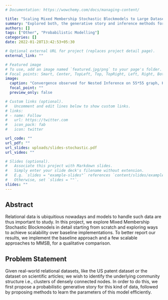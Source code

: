 ```yaml
---
# Documentation: https://wowchemy.com/docs/managing-content/

title: "Scaling Mixed Membership Stochastic Blockmodels to Large Datasets"
summary: "Explored both, the generative story and inference methods for this probabilistic model for relational data. Also attempted scaling this method to large data-sets by exploring graph sub-sampling techniques and nested variational inference."
authors: []
tags: ["Other", "Probabilistic Modelling"]
categories: []
date: 2022-01-28T13:42:53+05:30

# Optional external URL for project (replaces project detail page).
external_link: ""

# Featured image
# To use, add an image named `featured.jpg/png` to your page's folder.
# Focal points: Smart, Center, TopLeft, Top, TopRight, Left, Right, BottomLeft, Bottom, BottomRight.
image:
  caption: "Convergence observed for Nested Inference on 55*55 graph, K=3. Check paper for details."
  focal_point: ""
  preview_only: false

# Custom links (optional).
#   Uncomment and edit lines below to show custom links.
# links:
# - name: Follow
#   url: https://twitter.com
#   icon_pack: fab
#   icon: twitter

url_code: ""
url_pdf: ""
url_slides: uploads/slides-stochastic.pdf
url_video: ""

# Slides (optional).
#   Associate this project with Markdown slides.
#   Simply enter your slide deck's filename without extension.
#   E.g. `slides = "example-slides"` references `content/slides/example-slides.md`.
#   Otherwise, set `slides = ""`.
slides: ""
---
```

## Abstract

Relational data is ubiquitious nowadays and models to handle such data are thus important to study. In this project, we explore Mixed Membership Stochastic Blockmodels in detail starting from scratch and exploring ways to achieve scalability over baseline implementations. To better report our results, we implement the baseline approach and a few scalable approaches to MMSB, for a qualitative comparison.

## Problem Statement

Given real-world relational datasets, like the US patent dataset or the dataset on scientific articles; we wish to identify the underlying community structure i.e., clusters of densely connected nodes. In order to do this, we first propose a probabilistic generative story for this kind of data, followed by proposing methods to learn the parameters of this model efficiently.